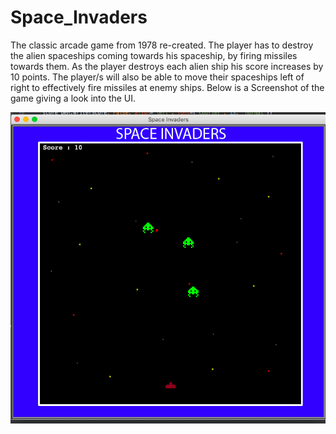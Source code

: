 # Space_Invaders
The classic arcade game from 1978 re-created. The player has to destroy the alien spaceships coming towards his spaceship, by firing missiles towards them. As the player destroys each alien ship his score increases by 10 points. The player/s will also be able to move their spaceships left of right to effectively fire missiles at enemy ships. Below is a Screenshot of the game giving a look into the UI.

![capture](Game.png)
